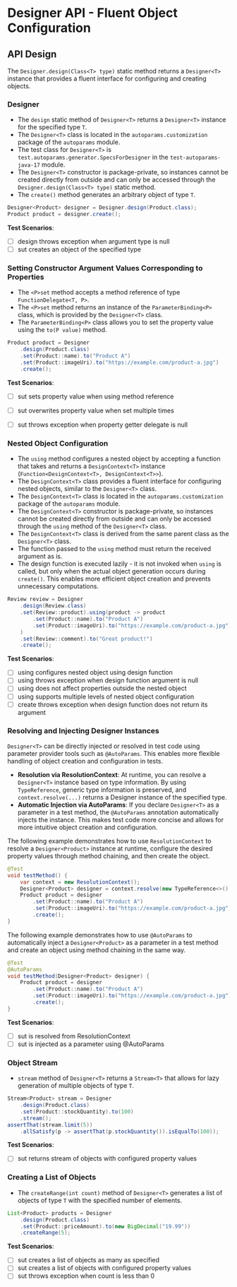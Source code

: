 # Designer API - Fluent Object Configuration

## API Design

The `Designer.design(Class<T> type)` static method returns a `Designer<T>` instance that provides a fluent interface for configuring and creating objects.

### Designer<T>

- The `design` static method of `Designer<T>` returns a `Designer<T>` instance for the specified type `T`.
- The `Designer<T>` class is located in the `autoparams.customization` package of the `autoparams` module.
- The test class for `Designer<T>` is `test.autoparams.generator.SpecsForDesigner` in the `test-autoparams-java-17` module.
- The `Designer<T>` constructor is package-private, so instances cannot be created directly from outside and can only be accessed through the `Designer.design(Class<T> type)` static method.
- The `create()` method generates an arbitrary object of type `T`.

```java
Designer<Product> designer = Designer.design(Product.class);
Product product = designer.create();
```

**Test Scenarios**:

- [ ] design throws exception when argument type is null
- [ ] sut creates an object of the specified type

### Setting Constructor Argument Values Corresponding to Properties

- The `<P>set` method accepts a method reference of type `FunctionDelegate<T, P>`.
- The `<P>set` method returns an instance of the `ParameterBinding<P>` class, which is provided by the `Designer<T>` class.
- The `ParameterBinding<P>` class allows you to set the property value using the `to(P value)` method.

```java
Product product = Designer
    .design(Product.class)
    .set(Product::name).to("Product A")
    .set(Product::imageUri).to("https://example.com/product-a.jpg")
    .create();
```

**Test Scenarios**:

- [ ] sut sets property value when using method reference
- [ ] sut overwrites property value when set multiple times
- [ ] sut throws exception when property getter delegate is null


### Nested Object Configuration

- The `using` method configures a nested object by accepting a function that takes and returns a `DesignContext<T>` instance (`Function<DesignContext<T>, DesignContext<T>>`).
- The `DesignContext<T>` class provides a fluent interface for configuring nested objects, similar to the `Designer<T>` class.
- The `DesignContext<T>` class is located in the `autoparams.customization` package of the `autoparams` module.
- The `DesignContext<T>` constructor is package-private, so instances cannot be created directly from outside and can only be accessed through the `using` method of the `Designer<T>` class.
- The `DesignContext<T>` class is derived from the same parent class as the `Designer<T>` class.
- The function passed to the `using` method must return the received argument as is.
- The design function is executed lazily - it is not invoked when `using` is called, but only when the actual object generation occurs during `create()`. This enables more efficient object creation and prevents unnecessary computations.

```java
Review review = Designer
    .design(Review.class)
    .set(Review::product).using(product -> product
        .set(Product::name).to("Product A")
        .set(Product::imageUri).to("https://example.com/product-a.jpg")
    )
    .set(Review::comment).to("Great product!")
    .create();
```

**Test Scenarios**:

- [ ] using configures nested object using design function
- [ ] using throws exception when design function argument is null
- [ ] using does not affect properties outside the nested object
- [ ] using supports multiple levels of nested object configuration
- [ ] create throws exception when design function does not return its argument

### Resolving and Injecting Designer Instances

`Designer<T>` can be directly injected or resolved in test code using parameter provider tools such as `@AutoParams`. This enables more flexible handling of object creation and configuration in tests.

- **Resolution via ResolutionContext**: At runtime, you can resolve a `Designer<T>` instance based on type information. By using `TypeReference`, generic type information is preserved, and `context.resolve(...)` returns a Designer instance of the specified type.
- **Automatic Injection via AutoParams**: If you declare `Designer<T>` as a parameter in a test method, the `@AutoParams` annotation automatically injects the instance. This makes test code more concise and allows for more intuitive object creation and configuration.

The following example demonstrates how to use `ResolutionContext` to resolve a `Designer<Product>` instance at runtime, configure the desired property values through method chaining, and then create the object.

```java
@Test
void testMethod() {
    var context = new ResolutionContext();
    Designer<Product> designer = context.resolve(new TypeReference<>() { });
    Product product = designer
        .set(Product::name).to("Product A")
        .set(Product::imageUri).to("https://example.com/product-a.jpg")
        .create();
}
```

The following example demonstrates how to use `@AutoParams` to automatically inject a `Designer<Product>` as a parameter in a test method and create an object using method chaining in the same way.

```java
@Test
@AutoParams
void testMethod(Designer<Product> designer) {
    Product product = designer
        .set(Product::name).to("Product A")
        .set(Product::imageUri).to("https://example.com/product-a.jpg")
        .create();
}
```

**Test Scenarios**:

- [ ] sut is resolved from ResolutionContext
- [ ] sut is injected as a parameter using @AutoParams

### Object Stream

- `stream` method of `Designer<T>` returns a `Stream<T>` that allows for lazy generation of multiple objects of type `T`.

```java
Stream<Product> stream = Designer
    .design(Product.class)
    .set(Product::stockQuantity).to(100)
    .stream();
assertThat(stream.limit(5))
    .allSatisfy(p -> assertThat(p.stockQuantity()).isEqualTo(100));
```

**Test Scenarios**:

- [ ] sut returns stream of objects with configured property values

### Creating a List of Objects

- The `createRange(int count)` method of `Designer<T>` generates a list of objects of type `T` with the specified number of elements.

```java
List<Product> products = Designer
    .design(Product.class)
    .set(Product::priceAmount).to(new BigDecimal("19.99"))
    .createRange(5);
```

**Test Scenarios**:

- [ ] sut creates a list of objects as many as specified
- [ ] sut creates a list of objects with configured property values
- [ ] sut throws exception when count is less than 0
